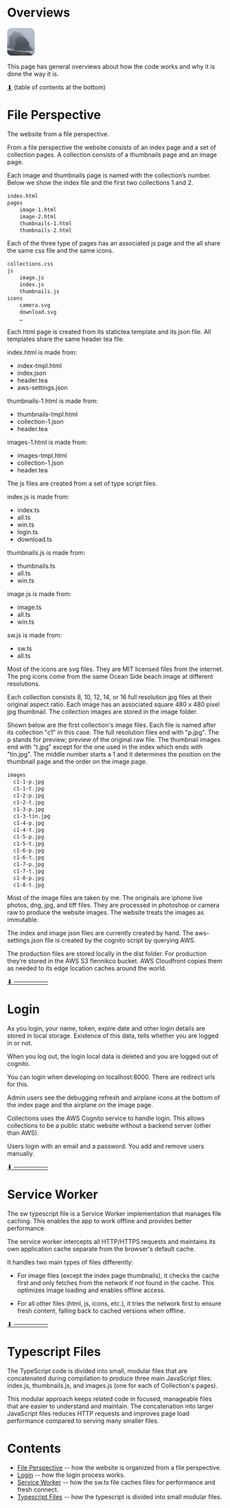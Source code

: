 # Overviews

[![icon](rounded-icon.png)](#)

This page has general overviews about how the code works and why it is
done the way it is.

[⬇](#Contents) (table of contents at the bottom)

# File Perspective

The website from a file perspective.

From a file perspective the website consists of an index page and a
set of collection pages. A collection consists of a thumbnails page
and an image page.

Each image and thumbnails page is named with the collection’s number.
Below we show the index file and the first two collections 1 and 2.

~~~
index.html
pages
    image-1.html
    image-2.html
    thumbnails-1.html
    thumbnails-2.html
~~~

Each of the three type of pages has an associated js page and the all
share the same css file and the same icons.

~~~
collections.css
js
    image.js
    index.js
    thumbnails.js
icons
    camera.svg
    download.svg
    …
~~~

Each html page is created from its statictea template and its json
file. All templates share the same header tea file.

index.html is made from:

* index-tmpl.html
* index.json
* header.tea
* aws-settings.json

thumbnails-1.html is made from:

* thumbnails-tmpl.html
* collection-1.json
* header.tea

images-1.html is made from:

* images-tmpl.html
* collection-1.json
* header.tea

The js files are created from a set of type script files.

index.js is made from:

* index.ts
* all.ts
* win.ts
* login.ts
* download.ts

thumbnails.js is made from:

* thumbnails.ts
* all.ts
* win.ts

image.js is made from:

* image.ts
* all.ts
* win.ts

sw.js is made from:

* sw.ts
* all.ts

Most of the icons are svg files. They are MIT licensed files from the
internet. The png icons come from the same Ocean Side beach image at
different resolutions.

Each collection consists 8, 10, 12, 14, or 16 full resolution jpg
files at their original aspect ratio. Each image has an associated
square 480 x 480 pixel jpg thumbnail.  The collection images are stored
in the image folder.

Shown below are the first collection's image files.  Each file is
named after its collection "c1" in this case.  The full resolution
files end with "p.jpg".  The p stands for preview; preview of the
original raw file. The thumbnail images end with "t.jpg" except for
the one used in the index which ends with "tin.jpg". The middle number
starts a 1 and it determines the position on the thumbnail page and
the order on the image page.

~~~
images
  c1-1-p.jpg
  c1-1-t.jpg
  c1-2-p.jpg
  c1-2-t.jpg
  c1-3-p.jpg
  c1-3-tin.jpg
  c1-4-p.jpg
  c1-4-t.jpg
  c1-5-p.jpg
  c1-5-t.jpg
  c1-6-p.jpg
  c1-6-t.jpg
  c1-7-p.jpg
  c1-7-t.jpg
  c1-8-p.jpg
  c1-8-t.jpg
~~~

Most of the image files are taken by me. The originals are iphone live
photos, dng, jpg, and tiff files. They are processed in photoshop or
camera raw to produce the website images.  The website treats the
images as immutable.

The index and image json files are currently created by hand.  The
aws-settings.json file is created by the cognito script by querying
AWS.

The production files are stored locally in the dist folder. For
production they’re stored in the AWS S3 flennikco bucket. AWS
Cloudfront copies them as needed to its edge location caches around
the world.

[⬇ ────────](#Contents)

# Login

As you login, your name, token, expire date and other login details
are stored in local storage. Existence of this data, tells whether you
are logged in or not.

When you log out, the login local data is deleted and you are logged
out of cognito.

You can login when developing on localhost:8000.  There are redirect
urls for this.

Admin users see the debugging refresh and airplane icons at the bottom
of the index page and the airplane on the image page.

Collections uses the AWS Cognito service to handle login.  This allows
collections to be a public static website without a backend server
(other than AWS).

Users login with an email and a password. You add and remove users
manually.

[⬇ ────────](#Contents)

# Service Worker

The sw typescript file is a Service Worker implementation that manages
file caching.  This enables the app to work offline and provides
better performance.

The service worker intercepts all HTTP/HTTPS requests and maintains
its own application cache separate from the browser's default cache.

It handles two main types of files differently:

* For image files (except the index page thumbnails), it checks the
cache first and only fetches from the network if not found in the
cache. This optimizes image loading and enables offline access.

* For all other files (html, js, icons, etc.), it tries the network
first to ensure fresh content, falling back to cached versions when
offline.

[⬇ ────────](#Contents)

# Typescript Files

The TypeScript code is divided into small, modular files that are
concatenated during compilation to produce three main JavaScript
files: index.js, thumbnails.js, and images.js (one for each of
Collection's pages).

This modular approach keeps related code in focused, manageable files
that are easier to understand and maintain. The concatenation into
larger JavaScript files reduces HTTP requests and improves page load
performance compared to serving many smaller files.

# Contents

* [File Perspective](file-perspective) -- how the website is organized from a file perspective.
* [Login](#login) -- how the login process works.
* [Service Worker](#service-worker) -- how the sw.ts file caches files for performance and fresh connect.
* [Typescript Files](#typescript-files) -- how the typescript is divided into small modular files.

